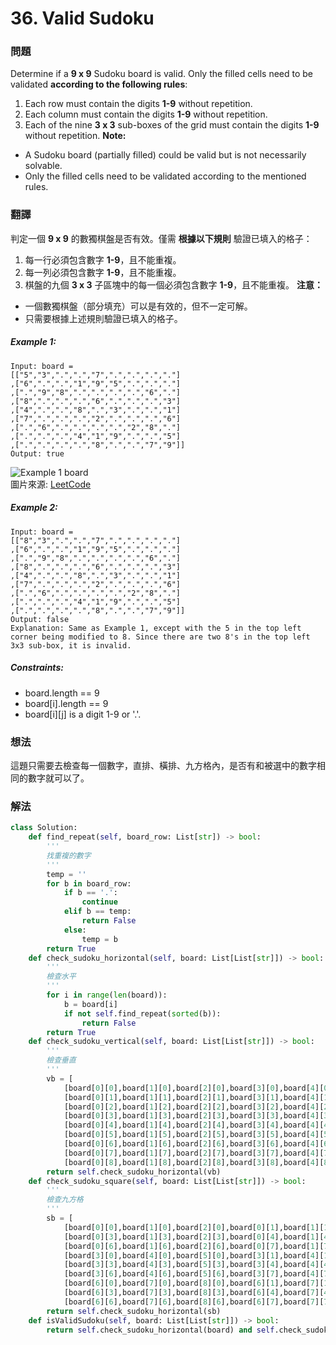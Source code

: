 # 36. Valid Sudoku
### 問題
Determine if a **9 x 9** Sudoku board is valid. Only the filled cells need to be validated **according to the following rules**:

1. Each row must contain the digits **1-9** without repetition.
2. Each column must contain the digits **1-9** without repetition.
3. Each of the nine **3 x 3** sub-boxes of the grid must contain the digits **1-9** without repetition.
**Note:**

- A Sudoku board (partially filled) could be valid but is not necessarily solvable.
- Only the filled cells need to be validated according to the mentioned rules.

### 翻譯
判定一個 **9 x 9** 的數獨棋盤是否有效。僅需 **根據以下規則** 驗證已填入的格子：

1. 每一行必須包含數字 **1-9**，且不能重複。
2. 每一列必須包含數字 **1-9**，且不能重複。
3. 棋盤的九個 **3 x 3** 子區塊中的每一個必須包含數字 **1-9**，且不能重複。
**注意：**

- 一個數獨棋盤（部分填充）可以是有效的，但不一定可解。
- 只需要根據上述規則驗證已填入的格子。

##### Example 1:
    Input: board = 
    [["5","3",".",".","7",".",".",".","."]
    ,["6",".",".","1","9","5",".",".","."]
    ,[".","9","8",".",".",".",".","6","."]
    ,["8",".",".",".","6",".",".",".","3"]
    ,["4",".",".","8",".","3",".",".","1"]
    ,["7",".",".",".","2",".",".",".","6"]
    ,[".","6",".",".",".",".","2","8","."]
    ,[".",".",".","4","1","9",".",".","5"]
    ,[".",".",".",".","8",".",".","7","9"]]
    Output: true

![Example 1 board](https://upload.wikimedia.org/wikipedia/commons/thumb/f/ff/Sudoku-by-L2G-20050714.svg/250px-Sudoku-by-L2G-20050714.svg.png "Example 1 board")  
圖片來源: [LeetCode](https://leetcode.com/problems/valid-sudoku/)  

##### Example 2:
    Input: board = 
    [["8","3",".",".","7",".",".",".","."]
    ,["6",".",".","1","9","5",".",".","."]
    ,[".","9","8",".",".",".",".","6","."]
    ,["8",".",".",".","6",".",".",".","3"]
    ,["4",".",".","8",".","3",".",".","1"]
    ,["7",".",".",".","2",".",".",".","6"]
    ,[".","6",".",".",".",".","2","8","."]
    ,[".",".",".","4","1","9",".",".","5"]
    ,[".",".",".",".","8",".",".","7","9"]]
    Output: false
    Explanation: Same as Example 1, except with the 5 in the top left corner being modified to 8. Since there are two 8's in the top left 3x3 sub-box, it is invalid.

##### Constraints:
- board.length == 9
- board[i].length == 9
- board[i][j] is a digit 1-9 or '.'.

### 想法
這題只需要去檢查每一個數字，直排、橫排、九方格內，是否有和被選中的數字相同的數字就可以了。
### 解法
```python
class Solution:
    def find_repeat(self, board_row: List[str]) -> bool:
        '''
        找重複的數字
        '''
        temp = ''
        for b in board_row:
            if b == '.':
                continue
            elif b == temp:
                return False
            else:
                temp = b
        return True
    def check_sudoku_horizontal(self, board: List[List[str]]) -> bool:
        '''
        檢查水平
        '''
        for i in range(len(board)):
            b = board[i]
            if not self.find_repeat(sorted(b)):
                return False
        return True
    def check_sudoku_vertical(self, board: List[List[str]]) -> bool:
        '''
        檢查垂直
        '''
        vb = [
            [board[0][0],board[1][0],board[2][0],board[3][0],board[4][0],board[5][0],board[6][0],board[7][0],board[8][0]],
            [board[0][1],board[1][1],board[2][1],board[3][1],board[4][1],board[5][1],board[6][1],board[7][1],board[8][1]],
            [board[0][2],board[1][2],board[2][2],board[3][2],board[4][2],board[5][2],board[6][2],board[7][2],board[8][2]],
            [board[0][3],board[1][3],board[2][3],board[3][3],board[4][3],board[5][3],board[6][3],board[7][3],board[8][3]],
            [board[0][4],board[1][4],board[2][4],board[3][4],board[4][4],board[5][4],board[6][4],board[7][4],board[8][4]],
            [board[0][5],board[1][5],board[2][5],board[3][5],board[4][5],board[5][5],board[6][5],board[7][5],board[8][5]],
            [board[0][6],board[1][6],board[2][6],board[3][6],board[4][6],board[5][6],board[6][6],board[7][6],board[8][6]],
            [board[0][7],board[1][7],board[2][7],board[3][7],board[4][7],board[5][7],board[6][7],board[7][7],board[8][7]],
            [board[0][8],board[1][8],board[2][8],board[3][8],board[4][8],board[5][8],board[6][8],board[7][8],board[8][8]]]
        return self.check_sudoku_horizontal(vb)
    def check_sudoku_square(self, board: List[List[str]]) -> bool:
        '''
        檢查九方格
        '''
        sb = [
            [board[0][0],board[1][0],board[2][0],board[0][1],board[1][1],board[2][1],board[0][2],board[1][2],board[2][2]],
            [board[0][3],board[1][3],board[2][3],board[0][4],board[1][4],board[2][4],board[0][5],board[1][5],board[2][5]],
            [board[0][6],board[1][6],board[2][6],board[0][7],board[1][7],board[2][7],board[0][8],board[1][8],board[2][8]],
            [board[3][0],board[4][0],board[5][0],board[3][1],board[4][1],board[5][1],board[3][2],board[4][2],board[5][2]],
            [board[3][3],board[4][3],board[5][3],board[3][4],board[4][4],board[5][4],board[3][5],board[4][5],board[5][5]],
            [board[3][6],board[4][6],board[5][6],board[3][7],board[4][7],board[5][7],board[3][8],board[4][8],board[5][8]],
            [board[6][0],board[7][0],board[8][0],board[6][1],board[7][1],board[8][1],board[6][2],board[7][2],board[8][2]],
            [board[6][3],board[7][3],board[8][3],board[6][4],board[7][4],board[8][4],board[6][5],board[7][5],board[8][5]],
            [board[6][6],board[7][6],board[8][6],board[6][7],board[7][7],board[8][7],board[6][8],board[7][8],board[8][8]]]
        return self.check_sudoku_horizontal(sb)
    def isValidSudoku(self, board: List[List[str]]) -> bool:
        return self.check_sudoku_horizontal(board) and self.check_sudoku_vertical(board) and self.check_sudoku_square(board)
```